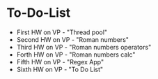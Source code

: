 # To-Do-List

* First HW on VP - "Thread pool"
* Second HW on VP - "Roman numbers"
* Third HW on VP - "Roman numbers operators"
* Forth HW on VP - "Roman numbers calc"
* Fifth HW on VP - "Regex App"
* Sixth HW on VP - "To Do List"
